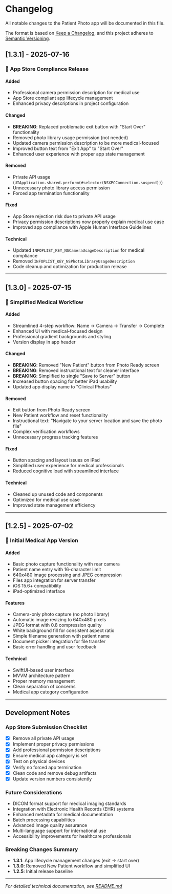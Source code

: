 # Changelog

All notable changes to the Patient Photo app will be documented in this file.

The format is based on [Keep a Changelog](https://keepachangelog.com/en/1.0.0/),
and this project adheres to [Semantic Versioning](https://semver.org/spec/v2.0.0.html).

## [1.3.1] - 2025-07-16

### 🚀 App Store Compliance Release

#### Added
- Professional camera permission description for medical use
- App Store compliant app lifecycle management
- Enhanced privacy descriptions in project configuration

#### Changed
- **BREAKING**: Replaced problematic exit button with "Start Over" functionality
- Removed photo library usage permission (not needed)
- Updated camera permission description to be more medical-focused
- Improved button text from "Exit App" to "Start Over"
- Enhanced user experience with proper app state management

#### Removed
- Private API usage (`UIApplication.shared.perform(#selector(NSXPCConnection.suspend))`)
- Unnecessary photo library access permission
- Forced app termination functionality

#### Fixed
- App Store rejection risk due to private API usage
- Privacy permission descriptions now properly explain medical use case
- Improved app compliance with Apple Human Interface Guidelines

#### Technical
- Updated `INFOPLIST_KEY_NSCameraUsageDescription` for medical compliance
- Removed `INFOPLIST_KEY_NSPhotoLibraryUsageDescription` 
- Code cleanup and optimization for production release

---

## [1.3.0] - 2025-07-15

### 🎯 Simplified Medical Workflow

#### Added
- Streamlined 4-step workflow: Name → Camera → Transfer → Complete
- Enhanced UI with medical-focused design
- Professional gradient backgrounds and styling
- Version display in app header

#### Changed
- **BREAKING**: Removed "New Patient" button from Photo Ready screen
- **BREAKING**: Removed instructional text for cleaner interface
- **BREAKING**: Simplified to single "Save to Server" button
- Increased button spacing for better iPad usability
- Updated app display name to "Clinical Photos"

#### Removed
- Exit button from Photo Ready screen
- New Patient workflow and reset functionality
- Instructional text: "Navigate to your server location and save the photo file"
- Complex verification workflows
- Unnecessary progress tracking features

#### Fixed
- Button spacing and layout issues on iPad
- Simplified user experience for medical professionals
- Reduced cognitive load with streamlined interface

#### Technical
- Cleaned up unused code and components
- Optimized for medical use case
- Improved state management efficiency

---

## [1.2.5] - 2025-07-02

### 🏥 Initial Medical App Version

#### Added
- Basic photo capture functionality with rear camera
- Patient name entry with 16-character limit
- 640x480 image processing and JPEG compression
- Files app integration for server transfer
- iOS 15.6+ compatibility
- iPad-optimized interface

#### Features
- Camera-only photo capture (no photo library)
- Automatic image resizing to 640x480 pixels
- JPEG format with 0.8 compression quality
- White background fill for consistent aspect ratio
- Simple filename generation with patient name
- Document picker integration for file transfer
- Basic error handling and user feedback

#### Technical
- SwiftUI-based user interface
- MVVM architecture pattern
- Proper memory management
- Clean separation of concerns
- Medical app category configuration

---

## Development Notes

### App Store Submission Checklist
- [x] Remove all private API usage
- [x] Implement proper privacy permissions
- [x] Add professional permission descriptions
- [x] Ensure medical app category is set
- [x] Test on physical devices
- [x] Verify no forced app termination
- [x] Clean code and remove debug artifacts
- [x] Update version numbers consistently

### Future Considerations
- DICOM format support for medical imaging standards
- Integration with Electronic Health Records (EHR) systems
- Enhanced metadata for medical documentation
- Batch processing capabilities
- Advanced image quality assurance
- Multi-language support for international use
- Accessibility improvements for healthcare professionals

### Breaking Changes Summary
- **1.3.1**: App lifecycle management changes (exit → start over)
- **1.3.0**: Removed New Patient workflow and simplified UI
- **1.2.5**: Initial release baseline

---

*For detailed technical documentation, see [README.md](README.md)* 